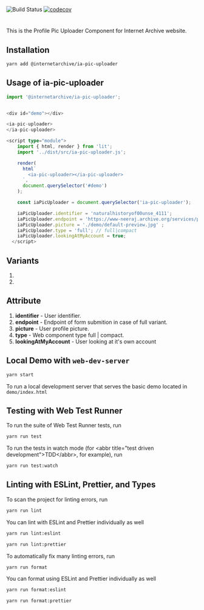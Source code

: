 ![Build Status](https://github.com/internetarchive/iaux-typescript-wc-template/actions/workflows/ci.yml/badge.svg) [![codecov](https://codecov.io/gh/internetarchive/iaux-typescript-wc-template/branch/main/graph/badge.svg?token=ZOYRJ2BV9W)](https://codecov.io/gh/internetarchive/iaux-typescript-wc-template)

# <ia-pic-uploader></ia-pic-uploader>

This is the Profile Pic Uploader Component for Internet Archive website.

## Installation
```bash
yarn add @internetarchive/ia-pic-uploader
```

## Usage of ia-pic-uploader
```ts
import '@internetarchive/ia-pic-uploader';


<div id="demo"></div>

<ia-pic-uploader>
</ia-pic-uploader>

<script type="module">
    import { html, render } from 'lit';
    import '../dist/src/ia-pic-uploader.js';

    render(
      html`
        <ia-pic-uploader></ia-pic-uploader>
      `,
      document.querySelector('#demo')
    );

    const iaPicUploader = document.querySelector('ia-pic-uploader');

    iaPicUploader.identifier = 'naturalhistoryof00unse_4111';
    iaPicUploader.endpoint = 'https://www-neeraj.archive.org/services/post-file.php';
    iaPicUploader.picture = './demo/default-preview.jpg' ;
    iaPicUploader.type = 'full'; // full|compact
    iaPicUploader.lookingAtMyAccount = true;
  </script>
```
## Variants 

1. <ia-pic-uploader type="full"></ia-pic-uploader>
2. <ia-pic-uploader type="compact"></ia-pic-uploader>

## Attribute 
1. **identifier** - User identifier.
2. **endpoint** - Endpoint of form submition in case of full variant.
3. **picture** - User profile picture. 
4. **type** - Web component type full | compact.
5. **lookingAtMyAccount** - User looking at it's own account

## Local Demo with `web-dev-server`
```bash
yarn start
```
To run a local development server that serves the basic demo located in `demo/index.html`

## Testing with Web Test Runner
To run the suite of Web Test Runner tests, run
```bash
yarn run test
```

To run the tests in watch mode (for &lt;abbr title=&#34;test driven development&#34;&gt;TDD&lt;/abbr&gt;, for example), run
```bash
yarn run test:watch
```

## Linting with ESLint, Prettier, and Types
To scan the project for linting errors, run
```bash
yarn run lint
```

You can lint with ESLint and Prettier individually as well
```bash
yarn run lint:eslint
```

```bash
yarn run lint:prettier
```

To automatically fix many linting errors, run
```bash
yarn run format
```

You can format using ESLint and Prettier individually as well
```bash
yarn run format:eslint
```

```bash
yarn run format:prettier
```
